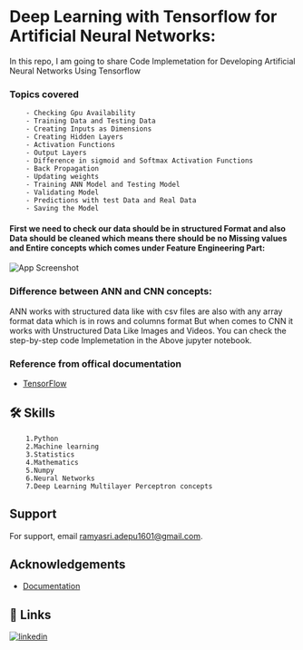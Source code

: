 
# Deep Learning with Tensorflow for Artificial Neural Networks:

In this repo, I am going to share Code Implemetation for Developing Artificial Neural Networks Using Tensorflow


### Topics covered 

        - Checking Gpu Availability
        - Training Data and Testing Data 
        - Creating Inputs as Dimensions 
        - Creating Hidden Layers 
        - Activation Functions 
        - Output Layers 
        - Difference in sigmoid and Softmax Activation Functions
        - Back Propagation 
        - Updating weights 
        - Training ANN Model and Testing Model 
        - Validating Model 
        - Predictions with test Data and Real Data 
        - Saving the Model



#### First we need to check our data should be in structured Format and also Data should be cleaned which means there should be no Missing values and Entire concepts which comes under Feature Engineering Part:


![App Screenshot](https://miro.medium.com/v2/resize:fit:720/format:webp/1*4PQOnabj78avPB2Mikk5GQ.jpeg)



### Difference between ANN and CNN concepts:

ANN works with structured data like with csv files are also with any array format data which is in rows and columns format But when comes to CNN it works with Unstructured Data Like Images and Videos.
You can check the step-by-step code Implemetation in the Above jupyter notebook.

### Reference from offical documentation 

- [TensorFlow](https://www.tensorflow.org/)


## 🛠 Skills

        1.Python 
        2.Machine learning 
        3.Statistics
        4.Mathematics
        5.Numpy 
        6.Neural Networks
        7.Deep Learning Multilayer Perceptron concepts 
    


## Support

For support, email ramyasri.adepu1601@gmail.com.


## Acknowledgements

 - [Documentation](https://www.tensorflow.org/overview)


## 🔗 Links

[![linkedin](https://img.shields.io/badge/linkedin-0A66C2?style=for-the-badge&logo=linkedin&logoColor=white)](https://www.linkedin.com/in/ramyasri-adepu-a30958166/)
